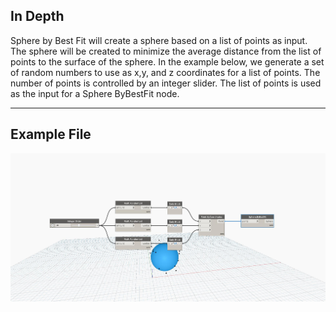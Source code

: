 ## In Depth
Sphere by Best Fit will create a sphere based on a list of points as input. The sphere will be created to minimize the average distance from the list of points to the surface of the sphere. In the example below, we generate a set of random numbers to use as x,y, and z coordinates for a list of points. The number of points is controlled by an integer slider. The list of points is used as the input for a Sphere ByBestFit node.
___
## Example File

![ByBestFit](./Autodesk.DesignScript.Geometry.Sphere.ByBestFit_img.jpg)

